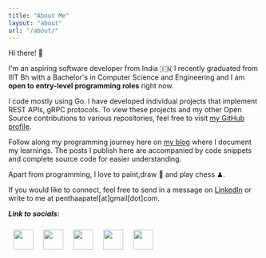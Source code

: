 ```yaml
---
title: "About Me"
layout: "about"
url: "/about/"
---
```

Hi there! 👋

I'm an aspiring software developer from India 🇮🇳  I recently graduated from IIIT Bh with a Bachelor's in Computer Science and Engineering and I am **open to entry-level programming roles** right now.

I code mostly using Go. I have developed individual projects that implement REST APIs, gRPC protocols. To view these projects and my other Open Source contributions to various repositories, feel free to visit [my GitHub profile](https://github.com/penthaapatel). 

Follow along my programming journey here on [my blog](/posts) where I document my learnings. The posts I publish here are accompanied by code snippets and complete source code for easier understanding.

Apart from programming, I love to paint,draw 🎨 and play chess ♟.

If you would like to connect, feel free to send in a message on [LinkedIn](https://www.linkedin.com/in/penthaapatel/) or write to me at penthaapatel[at]gmail[dot]com.

***Link to socials:***

<a href="https://github.com/penthaapatel">
  <img style="border:10px;margin:10px;float:left;width:40px;" src="https://cdn.jsdelivr.net/npm/simple-icons@5.12.0/icons/github.svg"/>
</a>

<a href="https://twitter.com/PenthaaPatel">
  <img style="border:10px;margin:10px;float:left;width:40px;" src="https://cdn.jsdelivr.net/npm/simple-icons@5.12.0/icons/twitter.svg"/>
</a>

<a href="https://www.linkedin.com/in/penthaapatel/">
  <img style="border:10px;margin:10px;float:left;width:40px;" src="https://cdn.jsdelivr.net/npm/simple-icons@5.12.0/icons/linkedin.svg"/>
</a>

<a href="https://penthaa.medium.com">
  <img style="border:10px;margin:10px;float:left;width:40px;" src="https://cdn.jsdelivr.net/npm/simple-icons@5.12.0/icons/medium.svg"/>
</a>

<a href="https://dev.to/penthaapatel">
  <img style="border:10px;margin:10px;float:left;width:40px;" src="https://cdn.jsdelivr.net/npm/simple-icons@5.12.0/icons/devdotto.svg"/>
</a>